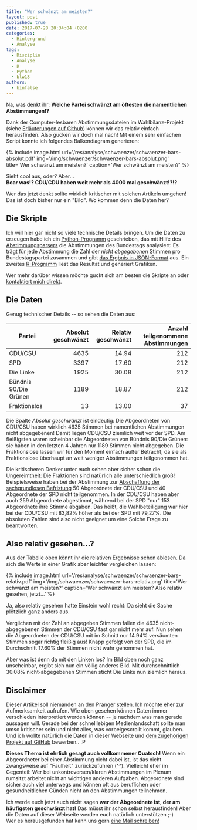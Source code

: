 ```yaml
---
title: "Wer schwänzt am meisten?"
layout: post
published: true
date: 2017-07-28 20:34:04 +0200
categories:
  - Hintergrund
  - Analyse
tags:
  - Disziplin
  - Analyse
  - R
  - Python
  - btw18
authors:
  - binfalse
---
```


Na, was denkt ihr: **Welche Partei schwänzt am öftesten die namentlichen Abstimmungen!?**

Dank der Computer-lesbaren Abstimmungsdateien im Wahlbilanz-Projekt (siehe [Erläuterungen auf Github](https://github.com/wahlbilanz/wahlbilanz.de/tree/master/abstimmungen#readme)) können wir das relativ einfach herausfinden.
Also gucken wir doch mal nach!
Mit einem sehr einfachen Script konnte ich folgendes Balkendiagram generieren:


{% include image.html url='/res/analyse/schwaenzer/schwaenzer-bars-absolut.pdf' img='/img/schwaenzer/schwaenzer-bars-absolut.png' title='Wer schwänzt am meisten?' caption='Wer schwänzt am meisten?' %}


Sieht cool aus, oder? Aber...  
**Boar was!?
CDU/CDU haben weit mehr als 4000 mal geschwänzt!?!?**

Wer das jetzt denkt sollte wirklich kritischer mit solchen Artikeln umgehen!
Das ist doch bisher nur ein "Bild".
Wo kommen denn die Daten her?

## Die Skripte

Ich will hier gar nicht so viele technische Details bringen.
Um die Daten zu erzeugen habe ich ein [Python-Programm](https://github.com/wahlbilanz/wahlbilanz.de/blob/master/abstimmungen/applications/schwaenzer.py) geschrieben, das mit Hilfe des [Abstimmungsparsers](https://github.com/wahlbilanz/wahlbilanz.de/blob/master/abstimmungen/abstimmungsparser.py) die Abstimmungen des Bundestags analysiert: Es trägt für jede Abstimmung die Zahl der *nicht abgegebenen* Stimmen pro Bundestagspartei zusammen und gibt [das Ergbnis in JSON-Format](https://github.com/wahlbilanz/wahlbilanz.de/blob/master/res/analyse/schwaenzer/data.json) aus.
Ein zweites [R-Programm](https://github.com/wahlbilanz/wahlbilanz.de/blob/master/res/analyse/schwaenzer/visualiser.R) liest das Resultat und generiert Grafiken.

Wer mehr darüber wissen möchte guckt sich am besten die Skripte an oder [kontaktiert mich direkt](https://binfalse.de/contact/).


## Die Daten

Genug technischer Details -- so sehen die Daten aus:


| Partei | Absolut geschwänzt | Relativ geschwänzt | Anzahl teilgenommene Abstimmungen |
| ------ | ------------------:| ------------------:| ---------------------------------:|
| CDU/CSU | 4635 | 14.94 | 212 |
| SPD | 3397 | 17.60 | 212 |
| Die Linke | 1925 | 30.08 | 212 |
| Bündnis 90/Die Grünen | 1189 | 18.87 | 212|
| Fraktionslos | 13 | 13.00 | 37 |


Die Spalte *Absolut geschwänzt* ist eindeutig: Die Abgeordneten von CDU/CSU haben wirklich 4635 Stimmen bei namentlichen Abstimmungen nicht abgegebenen!
Damit liegen CDU/CSU ziemlich weit vor der SPD.
Am fleißigsten waren scheinbar die Abgeordneten von Bündnis 90/Die Grünen: sie haben in den letzten 4 Jahren nur 1189 Stimmen nicht abgegeben.
Die Fraktionslose lassen wir für den Moment einfach außer Betracht, da sie als Fraktionslose überhaupt an weit weniger Abstimmungen teilgenommen hat.


Die kritischeren Denker unter euch sehen aber sicher schon die Ungereimtheit:
Die Fraktionen sind natürlich alle unterschiedlich groß!
Beispielsweise haben bei der Abstimmung zur [Abschaffung der sachgrundlosen Befristung](https://wahlbilanz.de/abstimmungen/018-241-01/) 50 Abgeordnete der CDU/CSU und 40 Abgeordnete der SPD nicht teilgenommen.
In der CDU/CSU haben aber auch 259 Abgeordnete abgestimmt, während bei der SPD "nur" 153 Abgeordnete ihre Stimme abgaben.
Das heißt, die Wahlbeteiligung war hier bei der CDU/CSU mit 83,82% höher als bei der SPD mit 79,27%.
Die absoluten Zahlen sind also nicht geeignet um eine Solche Frage zu beantworten.



## Also relativ gesehen...?

Aus der Tabelle oben könnt ihr die relativen Ergebnisse schon ablesen.
Da sich die Werte in einer Grafik aber leichter vergleichen lassen:

{% include image.html url='/res/analyse/schwaenzer/schwaenzer-bars-relativ.pdf' img='/img/schwaenzer/schwaenzer-bars-relativ.png' title='Wer schwänzt am meisten?' caption='Wer schwänzt am meisten? Also relativ gesehen, jetzt...' %}


Ja, also relativ gesehen hatte Einstein wohl recht: Da sieht die Sache plötzlich ganz anders aus.

Verglichen mit der Zahl an abgegeben Stimmen fallen die 4635 nicht-abgegebenen Stimmen der CDU/CSU fast gar nicht mehr auf.
Nun sehen die Abgeordneten der CDU/CSU mit im Schnitt nur 14.94% versäumten Stimmen sogar richtig fleißig aus!
Knapp gefolgt von der SPD, die im Durchschnitt 17.60% der Stimmen nicht wahr genommen hat.

Aber was ist denn da mit den Linken los?
Im Bild oben noch ganz unscheinbar, ergibt sich nun ein völlig anderes Bild.
Mit durchschnittlich 30.08% nicht-abgegebenen Stimmen sticht Die Linke nun ziemlich heraus.




## Disclaimer

Dieser Artikel soll niemanden an den Pranger stellen.
Ich möchte eher zur Aufmerksamkeit aufrufen.
Wie oben gesehen können Daten immer verschieden interpretiert werden können -- je nachdem was man gerade aussagen will.
Gerade bei der schnelllebigen Medienlandschaft sollte man umso kritischer sein und nicht alles, was vorbeigescrollt kommt, glauben.
Und ich wollte natürlich die Daten in dieser Webseite und [dem zugehörigen Projekt auf GitHub](https://github.com/wahlbilanz/wahlbilanz.de) bewerben.. :P


**Dieses Thema ist ehrlich gesagt auch vollkommener Quatsch!**
Wenn ein Abgeordneter bei einer Abstimmung nicht dabei ist, ist das nicht zwangsweise auf "Faulheit" zurückzuführen (^^).
Vielleicht eher im Gegenteil: Wer bei unkontroversen/klaren Abstimmungen im Plenum rumsitzt arbeitet nicht an wichtigen anderen Aufgaben.
Abgeordnete sind sicher auch viel unterwegs und können oft aus beruflichen oder gesundheitlichen Günden nicht an den Abstimmungen teilnehmen.



Ich werde euch jetzt auch nicht sagen **wer der Abgeordnete ist, der am häufigsten geschwänzt hat!**
Das müsst ihr schon selbst herausfinden!
Aber die Daten auf dieser Webseite werden euch natürlich unterstützen ;-)  
Wer es herausgefunden hat kann uns gern [eine Mail schreiben!](https://wahlbilanz.de/about/)


